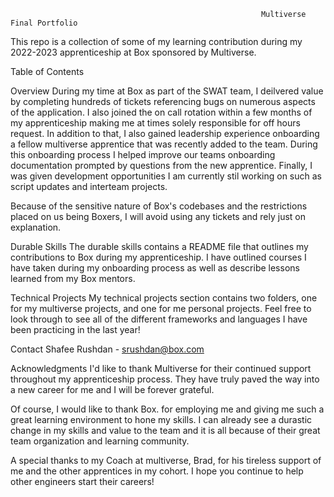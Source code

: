                                                             Multiverse Final Portfolio
This repo is a collection of some of my learning contribution during my 2022-2023 apprenticeship at Box sponsored by Multiverse.

Table of Contents

Overview
During my time at Box as part of the SWAT team, I deilvered value by completing hundreds of tickets referencing bugs on numerous aspects of the application. I also joined the on call rotation within a few months of my apprenticeship making me at times solely responsible for off hours request. In addition to that, I also gained leadership experience onboarding a fellow multiverse apprentice that was recently added to the team. During this onboarding process I helped improve our teams onboarding documentation prompted by questions from the new apprentice. Finally, I was given development opportunities I am currently stil working on such as script updates and interteam projects.

Because of the sensitive nature of Box's codebases and the restrictions placed on us being Boxers, I will avoid using any tickets and rely just on explanation.


Durable Skills
The durable skills contains a README file that outlines my contributions to Box during my apprenticeship. I have outlined courses I have taken during my onboarding process as well as describe lessons learned from my Box mentors.


Technical Projects
My technical projects section contains two folders, one for my multiverse projects, and one for me personal projects. Feel free to look through to see all of the different frameworks and languages I have been practicing in the last year!



Contact
Shafee Rushdan - srushdan@box.com



Acknowledgments
I'd like to thank Multiverse for their continued support throughout my apprenticeship process. They have truly paved the way into a new career for me and I will be forever grateful.

Of course, I would like to thank Box. for employing me and giving me such a great learning environment to hone my skills. I can already see a durastic change in my skills and value to the team and it is all because of their great team organization and learning community.

A special thanks to my Coach at multiverse, Brad, for his tireless support of me and the other apprentices in my cohort. I hope you continue to help other engineers start their careers!
